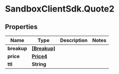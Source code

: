 # SandboxClientSdk.Quote2

## Properties
Name | Type | Description | Notes
------------ | ------------- | ------------- | -------------
**breakup** | [**[Breakup]**](Breakup.md) |  | 
**price** | [**Price4**](Price4.md) |  | 
**ttl** | **String** |  | 

